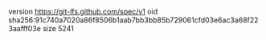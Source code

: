 version https://git-lfs.github.com/spec/v1
oid sha256:91c740a7020a86f8506b1aab7bb3bb85b729061cfd03e6ac3a68f223aafff03e
size 5241
